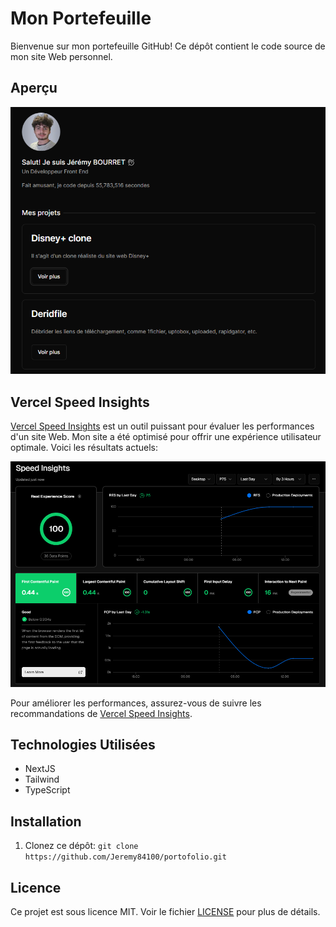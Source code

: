 # Mon Portefeuille

Bienvenue sur mon portefeuille GitHub! Ce dépôt contient le code source de mon site Web personnel.

## Aperçu

![Aperçu du site](public/Capture1.png)

## Vercel Speed Insights

[Vercel Speed Insights](https://vercel.com/jeremy84100/portofolio-5ucp/speed-insights?device=desktop&timePeriod=1d&percentile=75&timeInterval=3h&sort=datapoints&search=) est un outil puissant pour évaluer les performances d'un site Web. Mon site a été optimisé pour offrir une expérience utilisateur optimale. Voici les résultats actuels:

![Speed Insights](public/SpeedInsights.png)

Pour améliorer les performances, assurez-vous de suivre les recommandations de [Vercel Speed Insights](https://vercel.com/jeremy84100/portofolio-5ucp/speed-insights?device=desktop&timePeriod=1d&percentile=75&timeInterval=3h&sort=datapoints&search=).

## Technologies Utilisées

- NextJS
- Tailwind
- TypeScript

## Installation

1. Clonez ce dépôt: `git clone https://github.com/Jeremy84100/portofolio.git`

## Licence

Ce projet est sous licence MIT. Voir le fichier [LICENSE](LICENSE) pour plus de détails.
